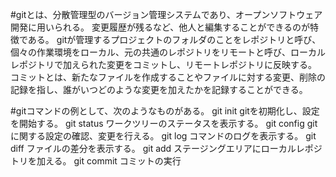 #gitとは、分散管理型のバージョン管理システムであり、オープンソフトウェア開発に用いられる。
変更履歴が残るなど、他人と編集することができるのが特徴である。
gitが管理するプロジェクトのフォルダのことをレポジトリと呼び、個々の作業環境をローカル、元の共通のレポジトリをリモートと呼び、ローカルレポジトリで加えられた変更をコミットし、リモートレポジトリに反映する。
コミットとは、新たなファイルを作成することやファイルに対する変更、削除の記録を指し、誰がいつどのような変更を加えたかを記録することができる。

#gitコマンドの例として、次のようなものがある。
git init gitを初期化し、設定を開始する。
git status ワークツリーのステータスを表示する。
git config gitに関する設定の確認、変更を行える。
git log コマンドのログを表示する。
git diff ファイルの差分を表示する。
git add ステージングエリアにローカルレポジトリを加える。
git commit コミットの実行
